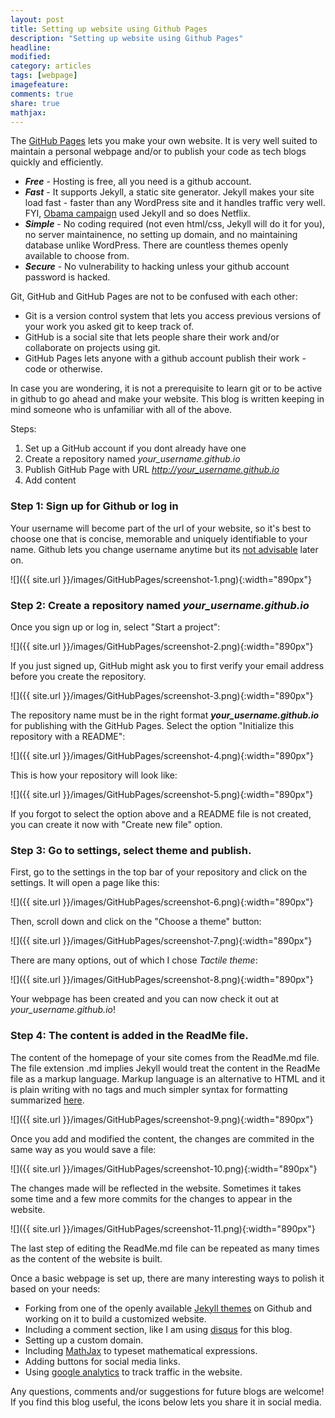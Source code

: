 ```yaml
---
layout: post
title: Setting up website using Github Pages 
description: "Setting up website using Github Pages"
headline:
modified: 
category: articles
tags: [webpage]
imagefeature: 
comments: true
share: true
mathjax:
---
```



The [GitHub Pages](https://pages.github.com/) lets you make your own website. It is very well suited to maintain a personal webpage and/or to publish your code as tech blogs quickly and efficiently.

* **_Free_** - Hosting is free, all you need is a github account.
* **_Fast_** - It supports Jekyll, a static site generator. Jekyll makes your site load fast - faster than any WordPress site and it handles traffic very well. FYI, [Obama campaign](https://contribute.ofa.us/donation/index-ovf-ec-alt-1.html) used Jekyll and so does Netflix.
* **_Simple_** - No coding required (not even html/css, Jekyll will do it for you), no server maintainence, no setting up domain, and no maintaining database unlike WordPress. There are countless themes openly available to choose from. 
* **_Secure_** - No vulnerability to hacking unless your github account password is hacked.

Git, GitHub and GitHub Pages are not to be confused with each other:
* Git is a version control system that lets you access previous versions of your work you asked git to keep track of. 
* GitHub is a social site that lets people share their work and/or collaborate on projects using git. 
* GitHub Pages lets anyone with a github account publish their work - code or otherwise. 

In case you are wondering, it is not a prerequisite to learn git or to be active in github to go ahead and make your website. This blog is written keeping in mind someone who is unfamiliar with all of the above. 

Steps:
1. Set up a GitHub account if you dont already have one
2. Create a repository named *your_username.github.io*
3. Publish GitHub Page with URL *http://your_username.github.io*
4. Add content

### Step 1: Sign up for Github or log in 
Your username will become part of the url of your website, so it's best to choose one that is concise, memorable and uniquely identifiable to your name. Github lets you change username anytime but its [not advisable](https://help.github.com/articles/what-happens-when-i-change-my-username/) later on. 

![]({{ site.url }}/images/GitHubPages/screenshot-1.png){:width="890px"}

### Step 2: Create a repository named *your_username.github.io*
Once you sign up or log in, select "Start a project":

![]({{ site.url }}/images/GitHubPages/screenshot-2.png){:width="890px"}

If you just signed up, GitHub might ask you to first verify your email address before you create the repository.

![]({{ site.url }}/images/GitHubPages/screenshot-3.png){:width="890px"}

The repository name must be in the right format **_your_username.github.io_** for publishing with the GitHub Pages. Select the option "Initialize this repository with a README":

![]({{ site.url }}/images/GitHubPages/screenshot-4.png){:width="890px"}

This is how your repository will look like:

![]({{ site.url }}/images/GitHubPages/screenshot-5.png){:width="890px"}
 
If you forgot to select the option above and a README file is not created, you can create it now with "Create new file" option.

### Step 3: Go to settings, select theme and publish.
First, go to the settings in the top bar of your repository and click on the settings. It will open a page like this:

![]({{ site.url }}/images/GitHubPages/screenshot-6.png){:width="890px"}

Then, scroll down and click on the "Choose a theme" button:

![]({{ site.url }}/images/GitHubPages/screenshot-7.png){:width="890px"}

There are many options, out of which I chose _Tactile theme_:

![]({{ site.url }}/images/GitHubPages/screenshot-8.png){:width="890px"}

Your webpage has been created and you can now check it out at _your_username.github.io_!

### Step 4: The content is added in the ReadMe file. 
The content of the homepage of your site comes from the ReadMe.md file. The file extension .md implies Jekyll would treat the content in the ReadMe file as a markup language. Markup language is an alternative to HTML and it is plain writing with no tags and much simpler syntax for formatting summarized [here](https://github.com/adam-p/markdown-here/wiki/Markdown-Cheatsheet).

![]({{ site.url }}/images/GitHubPages/screenshot-9.png){:width="890px"}

Once you add and modified the content, the changes are commited in the same way as you would save a file:

![]({{ site.url }}/images/GitHubPages/screenshot-10.png){:width="890px"}

The changes made will be reflected in the website. Sometimes it takes some time and a few more commits for the changes to appear in the website.

![]({{ site.url }}/images/GitHubPages/screenshot-11.png){:width="890px"}

[//]: # (And in the ReadMe.md file:)

The last step of editing the ReadMe.md file can be repeated as many times as the content of the website is built.

Once a basic webpage is set up, there are many interesting ways to polish it based on your needs:  
* Forking from one of the openly available [Jekyll themes](https://github.com/search?utf8=%E2%9C%93&q=jekyll+themes&type=) on Github and working on it to build a customized website.
* Including a comment section, like I am using [disqus](https://disqus.com/) for this blog.
* Setting up a custom domain.
* Including [MathJax](https://www.mathjax.org/) to typeset mathematical expressions.
* Adding buttons for social media links.
* Using [google analytics](https://analytics.google.com/analytics/web/) to track traffic in the website.

[//]: # (Some related blogs that I learnt from and find useful:)

Any questions, comments and/or suggestions for future blogs are welcome! If you find this blog useful, the icons below lets you share it in social media.
